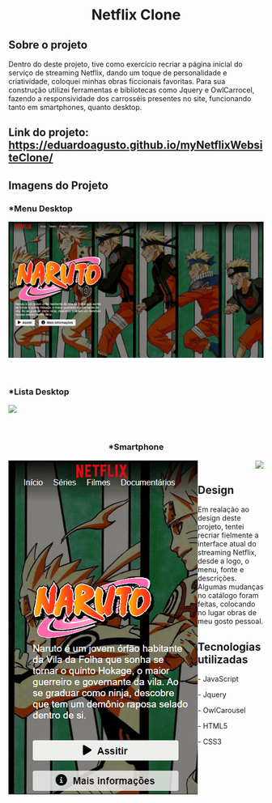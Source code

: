 <h1 align=center>Netflix Clone</h1>
<h2>Sobre o projeto</h2>
<p>Dentro do deste projeto, tive como exercício recriar a página inicial do serviço de streaming Netflix, dando um toque de personalidade e criatividade, coloquei minhas obras ficcionais favoritas. Para sua construção utilizei ferramentas e bibliotecas como Jquery e OwlCarrocel, fazendo a responsividade dos carrosséis presentes no site, funcionando tanto em smartphones, quanto desktop.</p>

<h2>Link do projeto:<a href="https://eduardoagusto.github.io/myNetflixWebsiteClone/"> https://eduardoagusto.github.io/myNetflixWebsiteClone/</a></h2>

<h2>Imagens do Projeto</h2>
<p align=center>
<h3>*Menu Desktop</h3>
<img src="img/gifs/menu-flix.gif">
</p>
<br>
<p align=center>
<h3>*Lista Desktop</h3>
<img src="img/gifs/lista-flix.gif">
</p>
<br>
<h3 align=center>*Smartphone</h3>
<p>
<img align=left src="img/gifs/menu-smartphone-flix.gif">
<img align=right src="img/gifs/lista-smartphone-flix.gif">
</p>
<br>
<h2>Design</h2>
<p>Em realação ao design deste projeto, tentei recriar fielmente a interface atual do streaming Netflix, desde a logo, o menu, fonte e descrições. Algumas mudanças no catálogo foram feitas, colocando no lugar obras de meu gosto pessoal.</p>

<h2>Tecnologias utilizadas</h2>
<p>- JavaScript</p>
<p>- Jquery</p>
<p>- OwlCarousel</p>
<p>- HTML5</p>
<p>- CSS3</p>